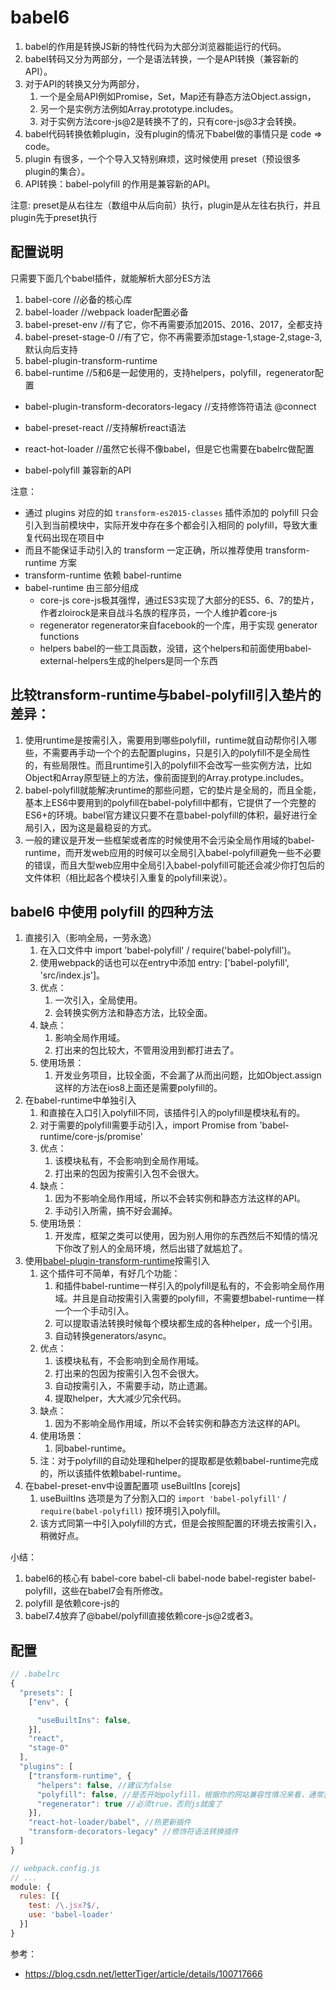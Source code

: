 # babel6

1. babel的作用是转换JS新的特性代码为大部分浏览器能运行的代码。
2. babel转码又分为两部分，一个是语法转换，一个是API转换（兼容新的 API）。
3. 对于API的转换又分为两部分，
   1. 一个是全局API例如Promise，Set，Map还有静态方法Object.assign，
   2. 另一个是实例方法例如Array.prototype.includes。
   3. 对于实例方法core-js@2是转换不了的，只有core-js@3才会转换。
4. babel代码转换依赖plugin，没有plugin的情况下babel做的事情只是 code => code。
5. plugin 有很多，一个个导入又特别麻烦，这时候使用 preset（预设很多plugin的集合）。
6. API转换：babel-polyfill 的作用是兼容新的API。

注意: preset是从右往左（数组中从后向前）执行，plugin是从左往右执行，并且plugin先于preset执行

## 配置说明

只需要下面几个babel插件，就能解析大部分ES方法

1. babel-core //必备的核心库
2. babel-loader //webpack loader配置必备
3. babel-preset-env //有了它，你不再需要添加2015、2016、2017，全都支持
4. babel-preset-stage-0 //有了它，你不再需要添加stage-1,stage-2,stage-3,默认向后支持
5. babel-plugin-transform-runtime
6. babel-runtime //5和6是一起使用的，支持helpers，polyfill，regenerator配置

- babel-plugin-transform-decorators-legacy //支持修饰符语法 @connect
- babel-preset-react //支持解析react语法
- react-hot-loader //虽然它长得不像babel，但是它也需要在babelrc做配置

- babel-polyfill 兼容新的API

注意：

- 通过 plugins 对应的如 `transform-es2015-classes` 插件添加的 polyfill 只会引入到当前模块中，实际开发中存在多个都会引入相同的 polyfill，导致大重复代码出现在项目中
- 而且不能保证手动引入的 transform 一定正确，所以推荐使用 transform-runtime 方案
- transform-runtime 依赖 babel-runtime
- babel-runtime 由三部分组成
  - core-js  core-js极其强悍，通过ES3实现了大部分的ES5、6、7的垫片，作者zloirock是来自战斗名族的程序员，一个人维护着core-js
  - regenerator  regenerator来自facebook的一个库，用于实现 generator functions
  - helpers  babel的一些工具函数，没错，这个helpers和前面使用babel-external-helpers生成的helpers是同一个东西


## 比较transform-runtime与babel-polyfill引入垫片的差异：

1. 使用runtime是按需引入，需要用到哪些polyfill，runtime就自动帮你引入哪些，不需要再手动一个个的去配置plugins，只是引入的polyfill不是全局性的，有些局限性。而且runtime引入的polyfill不会改写一些实例方法，比如Object和Array原型链上的方法，像前面提到的Array.protype.includes。
2. babel-polyfill就能解决runtime的那些问题，它的垫片是全局的，而且全能，基本上ES6中要用到的polyfill在babel-polyfill中都有，它提供了一个完整的ES6+的环境。babel官方建议只要不在意babel-polyfill的体积，最好进行全局引入，因为这是最稳妥的方式。
3. 一般的建议是开发一些框架或者库的时候使用不会污染全局作用域的babel-runtime，而开发web应用的时候可以全局引入babel-polyfill避免一些不必要的错误，而且大型web应用中全局引入babel-polyfill可能还会减少你打包后的文件体积（相比起各个模块引入重复的polyfill来说）。

## babel6 中使用 polyfill 的四种方法

1. 直接引入（影响全局，一劳永逸）
   1. 在入口文件中 import 'babel-polyfill' / require('babel-polyfill')。
   2. 使用webpack的话也可以在entry中添加 entry: ['babel-polyfill', 'src/index.js']。
   3. 优点：
      1. 一次引入，全局使用。
      2. 会转换实例方法和静态方法，比较全面。
   4. 缺点：
      1. 影响全局作用域。
      2. 打出来的包比较大，不管用没用到都打进去了。
   5. 使用场景：
      1. 开发业务项目，比较全面，不会漏了从而出问题，比如Object.assign这样的方法在ios8上面还是需要polyfill的。
2. 在babel-runtime中单独引入
   1. 和直接在入口引入polyfill不同，该插件引入的polyfill是模块私有的。
   2. 对于需要的polyfill需要手动引入，import Promise from 'babel-runtime/core-js/promise'
   3. 优点：
      1. 该模块私有，不会影响到全局作用域。
      2. 打出来的包因为按需引入包不会很大。
   4. 缺点：
      1. 因为不影响全局作用域，所以不会转实例和静态方法这样的API。
      2. 手动引入所需，搞不好会漏掉。
   5. 使用场景：
      1. 开发库，框架之类可以使用，因为别人用你的东西然后不知情的情况下你改了别人的全局环境，然后出错了就尴尬了。
3. 使用[babel-plugin-transform-runtime](https://www.npmjs.com/package/babel-plugin-transform-runtime)按需引入
   1. 这个插件可不简单，有好几个功能：
      1. 和插件babel-runtime一样引入的polyfill是私有的，不会影响全局作用域。并且是自动按需引入需要的polyfill，不需要想babel-runtime一样一个一个手动引入。
      2. 可以提取语法转换时候每个模块都生成的各种helper，成一个引用。
      3. 自动转换generators/async。
   2. 优点：
      1. 该模块私有，不会影响到全局作用域。
      2. 打出来的包因为按需引入包不会很大。
      3. 自动按需引入，不需要手动，防止遗漏。
      4. 提取helper，大大减少冗余代码。
   3. 缺点：
      1. 因为不影响全局作用域，所以不会转实例和静态方法这样的API。
   4. 使用场景：
      1. 同babel-runtime。
   5. 注：对于polyfill的自动处理和helper的提取都是依赖babel-runtime完成的，所以该插件依赖babel-runtime。
4. 在babel-preset-env中设置配置项 useBuiltIns [corejs]
   1. useBuiltIns 选项是为了分割入口的 `import 'babel-polyfill'` / `require(babel-polyfill)` 按环境引入polyfill。
   2. 该方式同第一中引入polyfill的方式，但是会按照配置的环境去按需引入，稍微好点。

小结：

1. babel6的核心有 babel-core babel-cli babel-node babel-register babel-polyfill，这些在babel7会有所修改。
2. polyfill 是依赖core-js的
3. babel7.4放弃了@babel/polyfill直接依赖core-js@2或者3。

## 配置

```js
// .babelrc
{
  "presets": [
    ["env", {

      "useBuiltIns": false,
    }],
    "react",
    "stage-0"
  ],
  "plugins": [
    ["transform-runtime", {
      "helpers": false, //建议为false
      "polyfill": false, //是否开始polyfill，根据你的网站兼容性情况来看，通常我不开启，开启会增加很多额外的代码
      "regenerator": true //必须true，否则js就废了
    }],
    "react-hot-loader/babel", //热更新插件
    "transform-decorators-legacy" //修饰符语法转换插件
  ]
}
```

```js
// webpack.config.js
// ...
module: {
  rules: [{
    test: /\.jsx?$/,
    use: 'babel-loader'
  }]
}
```

参考：

- https://blog.csdn.net/letterTiger/article/details/100717666
